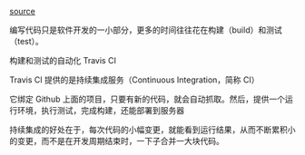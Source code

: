 [source](http://www.ruanyifeng.com/blog/2017/12/travis_ci_tutorial.html)

编写代码只是软件开发的一小部分，更多的时间往往花在构建（build）和测试（test）。

构建和测试的自动化  Travis CI

Travis CI 提供的是持续集成服务（Continuous Integration，简称 CI）

它绑定 Github 上面的项目，只要有新的代码，就会自动抓取。然后，提供一个运行环境，执行测试，完成构建，还能部署到服务器

持续集成的好处在于，每次代码的小幅变更，就能看到运行结果，从而不断累积小的变更，而不是在开发周期结束时，一下子合并一大块代码。


